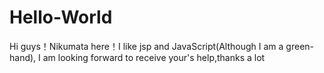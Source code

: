 # Hello-World


Hi guys！Nikumata here！I like jsp and JavaScript(Although I am a green-hand), I am looking forward to receive your's help,thanks a lot
